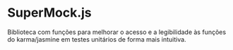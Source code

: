 # SuperMock.js
Biblioteca com funções para melhorar o acesso e a legibilidade às funções do karma/jasmine em testes unitários de forma mais intuitiva.

